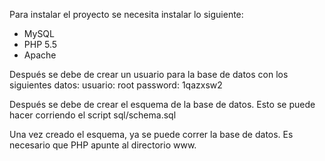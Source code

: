 Para instalar el proyecto se necesita instalar lo siguiente:

- MySQL
- PHP 5.5
- Apache

Después se debe de crear un usuario para la base de datos con los siguientes datos:
usuario: root
password: 1qazxsw2

Después se debe de crear el esquema de la base de datos. Esto se puede hacer corriendo el script sql/schema.sql

Una vez creado el esquema, ya se puede correr la base de datos. Es necesario que PHP apunte al directorio www.

